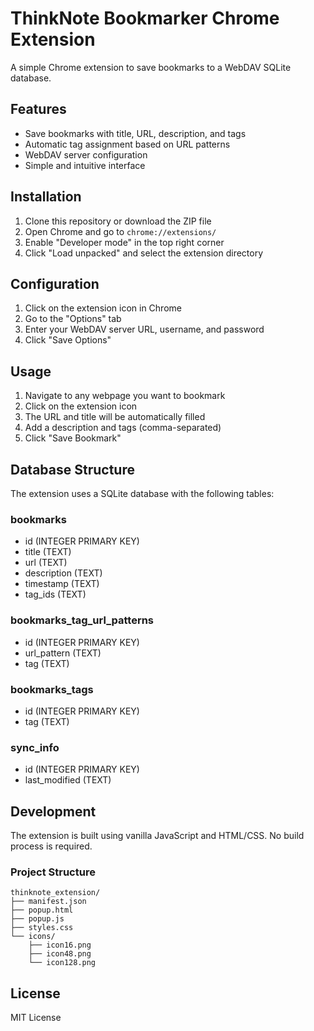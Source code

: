 # ThinkNote Bookmarker Chrome Extension

A simple Chrome extension to save bookmarks to a WebDAV SQLite database.

## Features

- Save bookmarks with title, URL, description, and tags
- Automatic tag assignment based on URL patterns
- WebDAV server configuration
- Simple and intuitive interface

## Installation

1. Clone this repository or download the ZIP file
2. Open Chrome and go to `chrome://extensions/`
3. Enable "Developer mode" in the top right corner
4. Click "Load unpacked" and select the extension directory

## Configuration

1. Click on the extension icon in Chrome
2. Go to the "Options" tab
3. Enter your WebDAV server URL, username, and password
4. Click "Save Options"

## Usage

1. Navigate to any webpage you want to bookmark
2. Click on the extension icon
3. The URL and title will be automatically filled
4. Add a description and tags (comma-separated)
5. Click "Save Bookmark"

## Database Structure

The extension uses a SQLite database with the following tables:

### bookmarks
- id (INTEGER PRIMARY KEY)
- title (TEXT)
- url (TEXT)
- description (TEXT)
- timestamp (TEXT)
- tag_ids (TEXT)

### bookmarks_tag_url_patterns
- id (INTEGER PRIMARY KEY)
- url_pattern (TEXT)
- tag (TEXT)

### bookmarks_tags
- id (INTEGER PRIMARY KEY)
- tag (TEXT)

### sync_info
- id (INTEGER PRIMARY KEY)
- last_modified (TEXT)

## Development

The extension is built using vanilla JavaScript and HTML/CSS. No build process is required.

### Project Structure

```
thinknote_extension/
├── manifest.json
├── popup.html
├── popup.js
├── styles.css
└── icons/
    ├── icon16.png
    ├── icon48.png
    └── icon128.png
```

## License

MIT License 
